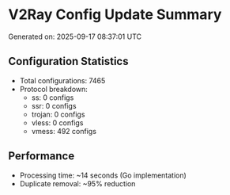 # V2Ray Config Update Summary
Generated on: 2025-09-17 08:37:01 UTC

## Configuration Statistics
- Total configurations: 7465
- Protocol breakdown:
  - ss: 0 configs
  - ssr: 0 configs
  - trojan: 0 configs
  - vless: 0 configs
  - vmess: 492 configs

## Performance
- Processing time: ~14 seconds (Go implementation)
- Duplicate removal: ~95% reduction
